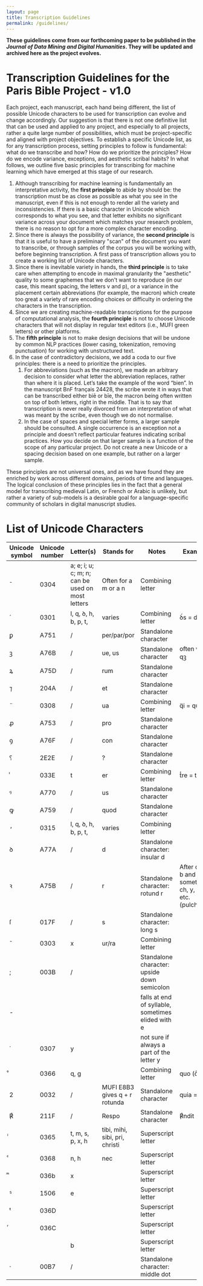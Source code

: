 ```yaml
---
layout: page
title: Transcription Guidelines
permalink: /guidelines/
---
```


**These guidelines come from our forthcoming paper to be published in the *Journal of Data Mining and Digital Humanities*. They will be updated and archived here as the project evolves.**

# Transcription Guidelines for the Paris Bible Project - v1.0

Each project, each manuscript, each hand being different, the list of possible Unicode characters to be used for transcription can evolve and change accordingly. Our suggestion is that there is not one definitive list that can be used and applied to any project, and especially to all projects, rather a quite large number of possibilities, which must be project-specific and aligned with project objectives. To establish a specific Unicode list, as for any transcription process, setting principles to follow is fundamental: what do we transcribe and how? How do we prioritize the principles? How do we encode variance, exceptions, and aesthetic scribal habits? In what follows, we outline five basic principles for transcribing for machine learning which have emerged at this stage of our research. 

1. Although transcribing for machine learning is fundamentally an interpretative activity, the **first principle** to abide by should be: the transcription must be as close as possible as what you see in the manuscript, even if this is not enough to render all the variety and inconsistencies. If there is a basic character in Unicode which corresponds to what you see, and that letter exhibits no significant variance across your document which matches your research problem, there is no reason to opt for a more complex character encoding. 
2. Since there is always the possibility of variance, the **second principle** is that it is useful to have a preliminary "scan" of the document you want to transcribe, or through samples of the corpus you will be working with, before beginning transcription. A first pass of transcription allows you to create a working list of Unicode characters.
3. Since there is inevitable variety in hands, the **third principle** is to take care when attempting to encode in maximal granularity the "aesthetic" quality to some graphemes that we don't want to reproduce (in our case, this meant spacing, the letters v and p), or a variance in the placement certain abbreviations (for example, the macron) which create too great a variety of rare encoding choices or difficulty in ordering the characters in the transcription. 
4. Since we are creating machine-readable transcriptions for the purpose of computational analysis, the **fourth principle** is not to choose Unicode characters that will not display in regular text editors (i.e., MUFI green letters) or other platforms. 
5. The **fifth principle** is not to make design decisions that will be undone by common NLP practices (lower casing, tokenization, removing punctuation) for working with unstructured text.
6. In the case of contradictory decisions, we add a coda to our five principles: there is a need to prioritize the principles.
   1. For abbreviations (such as the macron), we made an arbitrary decision to consider what letter the abbreviation replaces, rather than where it is placed. Let’s take the example of the word “bien”. In the manuscript BnF français 24428, the scribe wrote it in ways that can be transcribed either biē or bīe, the macron being often written on top of both letters, right in the middle. That is to say that transcription is never really divorced from an interpretation of what was meant by the scribe, even though we do not normalise. 
   2. In the case of spaces and special letter forms, a larger sample should be consulted. A single occurrence is an exception not a principle and doesn’t reflect particular features indicating scribal practices. How you decide on that larger sample is a function of the scope of any particular project. Do not create a new Unicode or a spacing decision based on one example, but rather on a larger sample.

These principles are not universal ones, and as we have found they are enriched by work across different domains, periods of time and languages. The logical conclusion of these principles lies in the fact that a general model for transcribing medieval Latin, or French or Arabic is unlikely, but rather a variety of sub-models is a desirable goal for a language-specific community of scholars in digital manuscript studies.



# List of Unicode Characters



| Unicode symbol | Unicode number | Letter(s)                                        | Stands for                     | Notes                                              | Example                                              | Image                                                        |
| -------------- | -------------- | ------------------------------------------------ | ------------------------------ | -------------------------------------------------- | ---------------------------------------------------- | ------------------------------------------------------------ |
| ̄               | 0304           | a; e; i; u; c; m; n; can be used on most letters | Often for a m or a n           | Combining letter                                   |                                                      | https://github.com/parisbible/charactermap/blob/main/Special%20Character/Images/CambridgeCorpusChristi485_U0304_3.png |
| ́               | 0301           | l, q, ꝺ, h, b, p, t,                             | varies                         | Combining letter                                   | ꝺ́s = deus                                            | ![img](https://lh4.googleusercontent.com/0p0jipMqCktdOlg1RsSzzo8caQXNMdNXu_eYZcRYjkZ4BlEBqi9LUx70FYPIcax2ZD7xLzZkYscYyZBP9PT1nvHLkR3YEB82-SVPWD8RDlYDIo1xVCn8ia0G1D87KI5gQmflfeOgADVutclwmqsQeAo) |
| ꝑ              | A751           | /                                                | per/par/por                    | Standalone character                               |                                                      | ![img](https://lh5.googleusercontent.com/umicIcJlA-mnyvirdLr_epwqeOzz7N2xehYMpDLkWhl2Mw-yHpZQbMuE1iEnctmo7SAUwsGuGl6nVotnVBSQpDezycilLsgnjbmSEzEfdVBXSRCmStACgvXjw_neZX7uIzL-uoY1kmABW7nL56F7Ut4) |
| ꝫ              | A76B           | /                                                | ue, us                         | Standalone character                               | often with qꝫ                                        | ![img](https://lh4.googleusercontent.com/tkb2gw5UzpwOEhBVqb0TmX2rVV7EMcC2joJKEnBW4qyfNrerOPWK13TToAk2DJV2qp0yD-9u8MWuINqKIsGazidlqslTW6ahPpUNeng8G32n8eSgpzddQD1h6jTGoZkmWC_yyFZYIjbZe6ARUuz0SXM) |
| ꝝ              | A75D           | /                                                | rum                            | Standalone character                               |                                                      | ![img](https://lh6.googleusercontent.com/W3mIimB3OXaXa0vt3gw94MR-jkWBoADIpjouy0LGuhDcKB71ueUzCqlRDe8Jt_es4F-G5Kpfo_6CeXGCkkb9ZnRnZsYEZEarJLpBmzs3NiALLGDMopFXA1rdfSpLd7eBor-gzrV1oouNKUK-sm4TiVE) |
| ⁊              | 204A           | /                                                | et                             | Standalone character                               |                                                      |                                                              |
| ̈               | 0308           | /                                                | ua                             | Combining letter                                   | q̈i = quasi                                           |                                                              |
| ꝓ              | A753           | /                                                | pro                            | Standalone character                               |                                                      | ![img](https://lh5.googleusercontent.com/fGfE4jxr-iwkyKXADGUNuTL3rwHCwqRt0mUwZU9B6juSiwsM7vS6w2wdTUplR99_QiR10Q8aYow-rWdmUDs8bvBNOf-CouZsGzWHL46u0o3tmhy7Jt1B2h90we1P9Vgkq6CcPx1dE_kCnxJEaY-vq2s) |
| ꝯ              | A76F           | /                                                | con                            | Standalone character                               |                                                      | ![img](https://lh5.googleusercontent.com/ZB-6F8fkiPUbOvnMuICZUSIDrEKLP1zQK72UdYlbgevQu6PQXYYKWAHDQYWAhBp0h0bV20f12ZKE4A9SY3BYcss4GBsuWakaLucpnjbInTuP9Vz-1TQhK93U3JIm7n6MYEVzVgxddeGtfI20xvdZigA) |
| ⸮              | 2E2E           | /                                                | ?                              | Standalone character                               |                                                      | ![img](https://lh3.googleusercontent.com/b6clK5u1LJDE0Vcpm9DfOa4ZcASJQuClEUythvJangJ5jOJNQFIR9uPLMnO5xTGynM3t7VCys83wBi9w4Vazh3PZyAZhPI0G6JvmZa3OaTpXlHvR-VqbZQaWiZsHmvRitOBUdA_G4ID0KAwVWRrhDhQ) |
| ̾               | 033E           | t                                                | er                             | Combining letter                                   | t̾re = terre                                          | ![img](https://lh6.googleusercontent.com/OAGzC_ZcEO41ZzfqEbNpZiHstFeVZlj3uTpoNOiOG07w_jvyKiYD3_hZtFFNT4CliVasnK7Wz4B7XSLyIqMBdnj4o-Iu_XZriZGNcuOBbovqqJh59A60sPAGBjcA-njxt-Y4OynQDb0Jh9LKdZom3U4) |
| ꝰ              | A770           | /                                                | us                             | Standalone character                               |                                                      | ![img](https://lh6.googleusercontent.com/vWhU_-AnGaSk_dkWlYD8qLj8e9crpHTgdAGNgmxyAvb7LqLCHI4N-i-E4unh3mHOlSHZ68Eh29MUGJCRVyiZ8lLwg9dMa3a3NWqJs4J1zf23LE2frXKvNFNG14-djbYyYhDs79gS8P6wsfCcsirjuAI) |
| ꝙ              | A759           | /                                                | quod                           | Standalone character                               |                                                      |                                                              |
| ̕               | 0315           | l, q, ꝺ, h, b, p, t,                             | varies                         | Combining letter                                   |                                                      | ![img](https://lh4.googleusercontent.com/ZdoBI0DN2IM-Ck7gsoCyWOhyos0Md2wMfucJGvafZbzYW4XuIn8_HhJ5q2CInqLvZQrVhDWZU80ytJhxv6hsQXF5WC6ZhD9TkjEERemwl09bjOj_hxvWxh-GIW6W7XDwOPlWa5FLCvkHz2wYc05dWSI) |
| ꝺ              | A77A           | /                                                | d                              | Standalone character: insular d                    |                                                      |                                                              |
| ꝛ              | A75B           | /                                                | r                              | Standalone character: rotund r                     | After o, p, b and sometimes ch, y, q etc. (pulchrum) |                                                              |
| ſ              | 017F           | /                                                | s                              | Standalone character: long s                       |                                                      |                                                              |
| ˜              | 0303           | x                                                | ur/ra                          | Combining letter                                   |                                                      |                                                              |
| ;              | 003B           | /                                                |                                | Standalone  character: upside down semicolon       |                                                      |                                                              |
| -              |                |                                                  |                                | falls  at end of syllable, sometimes elided with e |                                                      |                                                              |
| ̇               | 0307           | y                                                |                                | not sure if always a part of the letter y          |                                                      | ![img](https://lh5.googleusercontent.com/E7BKsnsGoQfPPeLmZoFCWJJoIts96VmXFhOiH2ZpAo01dwwZeVUE5F_j-Ii2HgNWrVBkq1zk5yFfqyAr1KejUlXhirJpKwwyU5T83ZMI1fQMSkXpE7zYyZ4g-ko2GsTVCCuavE9EQOSV78YJoRWzxiQ) |
| ͦ               | 0366           | q, g                                             |                                | Combining letter                                   | quo  (qͦ)                                             | ![img](https://lh3.googleusercontent.com/Z7fsAoxGwXTOaBaWBK1HXhTmFX-9k5Bv-pZVLUzJQOdEIC5tYdeHNbbFb_ZeEPuPvMgryS48RKt4FplZgjMyPHWSZv1bHu_AMeuUD1u-aaGKN7ivD1iUT_c8xqJHsNEm3McdxYCRNpUuqZiNRcKUIsc) |
| 2              | 0032           | /                                                | MUFI  E8B3 gives q + r rotunda | Standalone  character                              | quia  = q2                                           | ![C:\Users\egueville\AppData\Local\Microsoft\Windows\INetCache\Content.MSO\B53E9FBF.tmp](https://lh3.googleusercontent.com/NK7b4S2iOIJWTX0pMQSl1ocQ6Nd_H6gG0xCr5MY6u0WoeXVrGxtRKclEJXjo2TD2hxPB9gVmDIBc_ZuT9jkiZ4Ewmznm4GxSuCTCRL7uGmiDz7_alRsyhmIs4U4K2LzANbKlxcT94UUG7Uo7RjuT5nk) |
| ℟              | 211F           | /                                                | Respo                          | Standalone  character                              | ℟ndit                                                |                                                              |
| ͥ               | 0365           | t, m, s, p, x, h                                 | tibi, mihi, sibi, pri, christi | Superscript letter                                 |                                                      |                                                              |
| ͨ               | 0368           | n, h                                             | nec                            | Superscript letter                                 |                                                      | ![img](https://lh4.googleusercontent.com/Vq_Z2LMsNOSGABCjT_UrmIQ1DKuHuzGygKnKgvfV55SAuvV_Rq0f2qCojaliwImzyECvwxMOFov8qNl12fQKwPioSyTS9KkMEssyZYMfH9TaSI7nA0hyoKMkhx-JcqxjwiQQNl-wN_3Z-vHOGqOj7ZM) |
| ͫ               | 036b           | x                                                |                                | Superscript letter                                 |                                                      | ![img](https://lh6.googleusercontent.com/BA3D7-ij6mlck1lTs3BxU1GFdRKoyz29QP858tcjsvMbTueCd6hlvadNcckTMXoEyNP9HJctq5XWwCo0QWrGgb8-sEGvu80iMks0jyq4E8v3uDNXmrxaTGLb0-WkdMek7uHQmjHtVGhGXgzNTfRtxwg) |
| ᔆ              | 1506           | e                                                |                                | Superscript letter                                 |                                                      | ![img](https://lh3.googleusercontent.com/40zh57Jt7F6P2w4T-5hej6oxQtC0GU6Ada56xAXZQOyvgW758pti6q5-4tnWqoiQjQkeSboFzTab-Vx9ZCea_iVx2K9RBx6SHuNSRmcK-gGUC-9bSAse0hb_hG5QgFljfFcCkhVw-yodcGK2GROi5YU) |
| ᵗ              | 036D           |                                                  |                                | Superscript  letter                                |                                                      |                                                              |
| ͬ               | 036C           |                                                  |                                | Superscript  letter                                |                                                      |                                                              |
|                |                | b                                                |                                | Superscript letter                                 |                                                      | ![img](https://lh6.googleusercontent.com/OdF6umxllda2-Q8bnYEhYmDM_pMMDZXg_lDRDnvbK0a_YdqaX4ZkR3dkz-CtWHq-Qcpy9WHTJDaldIb4WhvGpO0ap8dZaW1DZjumi1MniD9lAQ-RiAcNH-ZZOIHH_yqbrAgIPwPa-yIfZRfgk-10uqY) |
| ·              | 00B7           | /                                                |                                | Standalone character: middle dot                   |                                                      | ![img](https://lh5.googleusercontent.com/9DKPz7MQasPduwBH3RiRccrbCNk333tPefFjE7GVoq0IqHNuiviDsLC7KcX2Dx2MO_qfjfwdmuOHptAAGMfBWfsc_Ta2Dc_JjCMWitO9orBjYqgZ3FT2SBRtILIBlEDHrBL7vNH0ESd1RgXrdNBiaLM) |